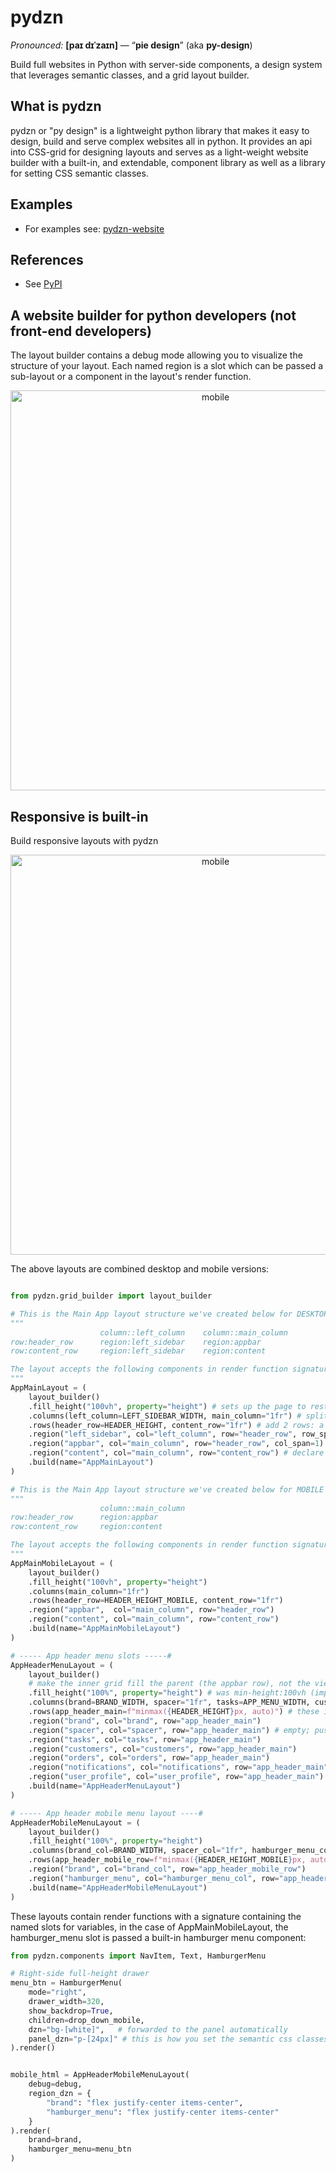 # pydzn
*Pronounced:* **[paɪ dɪˈzaɪn]** — “**pie design**” (aka **py-design**)

Build full websites in Python with server-side components, a design system that leverages semantic classes, and a grid layout builder.

## What is pydzn
pydzn or "py design" is a lightweight python library that makes it easy to design, build and serve complex websites all in python. It provides an api into CSS-grid for designing layouts and serves as a light-weight website builder with a built-in, and extendable, component library as well as a library for setting CSS semantic classes.


## Examples
- For examples see: [pydzn-website](https://github.com/anthonyrka/pydzn-website)

## References
- See [PyPI](https://pypi.org/project/pydzn/)


## A website builder for python developers (not front-end developers)
The layout builder contains a debug mode allowing you to visualize the structure of your layout. Each named region is a slot which can be passed a sub-layout or a component in the layout's render function.

<p align="center">
  <img src="docs/website_builder_sortof.gif" alt="mobile" width="640">
</p>

## Responsive is built-in
Build responsive layouts with pydzn

<p align="center">
  <img src="docs/pydzn_responsive.gif" alt="mobile" width="640">
</p>

The above layouts are combined desktop and mobile versions:
```python

from pydzn.grid_builder import layout_builder

# This is the Main App layout structure we've created below for DESKTOP
"""
                    column::left_column    column::main_column
row:header_row      region:left_sidebar    region:appbar
row:content_row     region:left_sidebar    region:content

The layout accepts the following components in render function signature: left_sidebar, appbar, content
"""
AppMainLayout = (
    layout_builder()
    .fill_height("100vh", property="height") # sets up the page to restrict height to view height
    .columns(left_column=LEFT_SIDEBAR_WIDTH, main_column="1fr") # split the main layout into two columns: sidebar and main
    .rows(header_row=HEADER_HEIGHT, content_row="1fr") # add 2 rows: a header section and a content section stacked 
    .region("left_sidebar", col="left_column", row="header_row", row_span=2) # place the sidebar into the left_sidebar column in the first row and span both rows
    .region("appbar", col="main_column", row="header_row", col_span=1) # Add the appbar to the right of sidebar in the main section and span the last row
    .region("content", col="main_column", row="content_row") # declare the empty content section which is the last row in main
    .build(name="AppMainLayout")
)

# This is the Main App layout structure we've created below for MOBILE
"""
                    column::main_column
row:header_row      region:appbar
row:content_row     region:content

The layout accepts the following components in render function signature: appbar, content
"""
AppMainMobileLayout = (
    layout_builder()
    .fill_height("100vh", property="height")
    .columns(main_column="1fr")
    .rows(header_row=HEADER_HEIGHT_MOBILE, content_row="1fr")
    .region("appbar",  col="main_column", row="header_row")
    .region("content", col="main_column", row="content_row")
    .build(name="AppMainMobileLayout")
)

# ----- App header menu slots -----#
AppHeaderMenuLayout = (
    layout_builder()
    # make the inner grid fill the parent (the appbar row), not the viewport
    .fill_height("100%", property="height") # was min-height:100vh (implicit default)
    .columns(brand=BRAND_WIDTH, spacer="1fr", tasks=APP_MENU_WIDTH, customers=APP_MENU_WIDTH, orders=APP_MENU_WIDTH, notifications=APP_MENU_WIDTH, user_profile=APP_MENU_WIDTH)
    .rows(app_header_main=f"minmax({HEADER_HEIGHT}px, auto)") # these items don't take up the full height of the app header unless you set it here
    .region("brand", col="brand", row="app_header_main")
    .region("spacer", col="spacer", row="app_header_main") # empty; pushes the rest right
    .region("tasks", col="tasks", row="app_header_main")
    .region("customers", col="customers", row="app_header_main")
    .region("orders", col="orders", row="app_header_main")
    .region("notifications", col="notifications", row="app_header_main")
    .region("user_profile", col="user_profile", row="app_header_main")
    .build(name="AppHeaderMenuLayout")
)

# ----- App header mobile menu layout ----#
AppHeaderMobileMenuLayout = (
    layout_builder()
    .fill_height("100%", property="height")
    .columns(brand_col=BRAND_WIDTH, spacer_col="1fr", hamburger_menu_col=100)
    .rows(app_header_mobile_row=f"minmax({HEADER_HEIGHT_MOBILE}px, auto)") # this container holds the app header for mobile layout so height must match
    .region("brand", col="brand_col", row="app_header_mobile_row")
    .region("hamburger_menu", col="hamburger_menu_col", row="app_header_mobile_row")
    .build(name="AppHeaderMobileMenuLayout")
)

```

These layouts contain render functions with a signature containing the named slots for variables, in the case of AppMainMobileLayout, the hamburger_menu slot is passed a built-in hamburger menu component:

```python
from pydzn.components import NavItem, Text, HamburgerMenu

# Right-side full-height drawer
menu_btn = HamburgerMenu(
    mode="right",
    drawer_width=320,
    show_backdrop=True,
    children=drop_down_mobile,
    dzn="bg-[white]",   # forwarded to the panel automatically
    panel_dzn="p-[24px]" # this is how you set the semantic css classes for the drawer (panel)
).render()


mobile_html = AppHeaderMobileMenuLayout(
    debug=debug,
    region_dzn = {
        "brand": "flex justify-center items-center",
        "hamburger_menu": "flex justify-center items-center"
    }
).render(
    brand=brand,
    hamburger_menu=menu_btn
)
```



